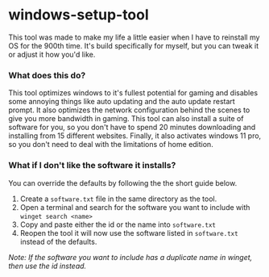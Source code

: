 # windows-setup-tool
This tool was made to make my life a little easier when I have to reinstall my OS for the 900th time. It's build specifically for myself, but you can tweak it or adjust it how you'd like. 


### What does this do?
This tool optimizes windows to it's fullest potential for gaming and disables some annoying things like auto updating and the auto update restart prompt. It also optimizes the network configuration behind the scenes to give you more bandwidth in gaming. This tool can also install a suite of software for you, so you don't have to spend 20 minutes downloading and installing from 15 different websites. Finally, it also activates windows 11 pro, so you don't need to deal with the limitations of home edition.


### What if I don't like the software it installs?
You can override the defaults by following the the short guide below.

1. Create a `software.txt` file in the same directory as the tool.
2. Open a terminal and search for the software you want to include with `winget search <name>`
3. Copy and paste either the id or the name into `software.txt`
4. Reopen the tool it will now use the software listed in `software.txt` instead of the defaults.

*Note: If the software you want to include has a duplicate name in winget, then use the id instead.*